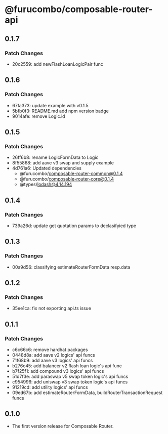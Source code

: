 # @furucombo/composable-router-api

## 0.1.7

### Patch Changes

- 20c2559: add newFlashLoanLogicPair func

## 0.1.6

### Patch Changes

- 67fa373: update example with v0.1.5
- 5bfb0f3: README.md add npm version badge
- 9014afe: remove Logic.id

## 0.1.5

### Patch Changes

- 26ff6b8: rename LogicFormData to Logic
- 8f55868: add aave v3 swap and supply example
- 4d761a6: Updated dependencies
  - @furucombo/composable-router-common@0.1.4
  - @furucombo/composable-router-core@0.1.4
  - @types/lodash@4.14.194

## 0.1.4

### Patch Changes

- 739a26d: update get quotation params to declasifyied type

## 0.1.3

### Patch Changes

- 00a9d56: classifying estimateRouterFormData resp.data

## 0.1.2

### Patch Changes

- 35ee1ca: fix not exporting api.ts issue

## 0.1.1

### Patch Changes

- c6c66c6: remove hardhat packages
- 0448d8a: add aave v2 logics' api funcs
- 71f68b9: add aave v3 logics' api funcs
- b276c45: add balancer v2 flash loan logic's api func
- b7f25f1: add compound v3 logics' api funcs
- 51d7f3e: add paraswap v5 swap token logic's api funcs
- c954996: add uniswap v3 swap token logic's api funcs
- 91219cd: add utility logics' api funcs
- 09ed67b: add estimateRouterFormData, buildRouterTransactionRequest funcs

## 0.1.0

- The first version release for Composable Router.
